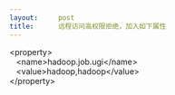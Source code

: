 ```yaml
---
layout:     post
title:      远程访问高权限拒绝，加入如下属性
---
```

<div id="article_content" class="article_content clearfix csdn-tracking-statistics" data-pid="blog" data-mod="popu_307" data-dsm="post">
								            <link rel="stylesheet" href="https://csdnimg.cn/release/phoenix/template/css/ck_htmledit_views-f76675cdea.css">
						<div class="htmledit_views" id="content_views">
                
&lt;property&gt;<br>
   &lt;name&gt;hadoop.job.ugi&lt;/name&gt;<br>
   &lt;value&gt;hadoop,hadoop&lt;/value&gt;<br>
&lt;/property&gt;
            </div>
                </div>